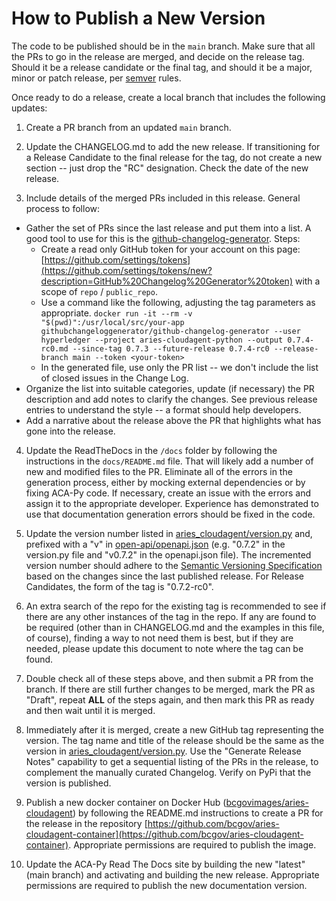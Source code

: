 # How to Publish a New Version

The code to be published should be in the `main` branch. Make sure that all the PRs to go in the release are
merged, and decide on the release tag. Should it be a release candidate or the final tag, and should it be
a major, minor or patch release, per [semver](https://semver.org/) rules.

Once ready to do a release, create a local branch that includes the following updates:

1. Create a PR branch from an updated `main` branch.

2. Update the CHANGELOG.md to add the new release.  If transitioning for a Release Candidate to the final release for the tag, do not create a new section -- just drop the "RC" designation. Check the date of the new release.

3. Include details of the merged PRs included in this release. General process to follow:

- Gather the set of PRs since the last release and put them into a list. A good tool to use for this is the [github-changelog-generator](https://github.com/github-changelog-generator/github-changelog-generator). Steps:
  - Create a read only GitHub token for your account on this page: [https://github.com/settings/tokens](https://github.com/settings/tokens/new?description=GitHub%20Changelog%20Generator%20token) with a scope of `repo` / `public_repo`.
  - Use a command like the following, adjusting the tag parameters as appropriate. `docker run -it --rm -v "$(pwd)":/usr/local/src/your-app githubchangeloggenerator/github-changelog-generator --user hyperledger --project aries-cloudagent-python --output 0.7.4-rc0.md --since-tag 0.7.3 --future-release 0.7.4-rc0 --release-branch main --token <your-token>`
  - In the generated file, use only the PR list -- we don't include the list of closed issues in the Change Log.
- Organize the list into suitable categories, update (if necessary) the PR description and add notes to clarify the changes. See previous release entries to understand the style -- a format should help developers.
- Add a narrative about the release above the PR that highlights what has gone into the release.

4. Update the ReadTheDocs in the `/docs` folder by following the instructions in the `docs/README.md` file. That will likely add a number of new and modified files to the PR. Eliminate all of the errors in the generation process, either by mocking external dependencies or by fixing ACA-Py code. If necessary, create an issue with the errors and assign it to the appropriate developer. Experience has demonstrated to use that documentation generation errors should be fixed in the code.

5. Update the version number listed in [aries_cloudagent/version.py](aries_cloudagent/version.py) and, prefixed with a "v" in [open-api/openapi.json](open-api/openapi.json) (e.g. "0.7.2" in the version.py file and "v0.7.2" in the openapi.json file). The incremented version number should adhere to the [Semantic Versioning Specification](https://semver.org/#semantic-versioning-specification-semver) based on the changes since the last published release. For Release Candidates, the form of the tag is "0.7.2-rc0".
  
6. An extra search of the repo for the existing tag is recommended to see if there are any other instances of the tag in the repo. If any are found to be required (other than in CHANGELOG.md and the examples in this file, of course), finding a way to not need them is best, but if they are needed, please update this document to note where the tag can be found.

7. Double check all of these steps above, and then submit a PR from the branch. If there are still further changes to be merged, mark the PR as "Draft", repeat **ALL** of the steps again, and then mark this PR as ready and then wait until it is merged.

8. Immediately after it is merged, create a new GitHub tag representing the version. The tag name and title of the release should be the same as the version in [aries_cloudagent/version.py](aries_cloudagent/version.py). Use the "Generate Release Notes" capability to get a sequential listing of the PRs in the release, to complement the manually curated Changelog. Verify on PyPi that the version is published.

9. Publish a new docker container on Docker Hub ([bcgovimages/aries-cloudagent](https://hub.docker.com/r/bcgovimages/aries-cloudagent/)) by following the README.md instructions to create a PR for the release in the repository [https://github.com/bcgov/aries-cloudagent-container](https://github.com/bcgov/aries-cloudagent-container). Appropriate permissions are required to publish the image.

10. Update the ACA-Py Read The Docs site by building the new "latest" (main branch) and activating and building the new release. Appropriate permissions are required to publish the new documentation version.
